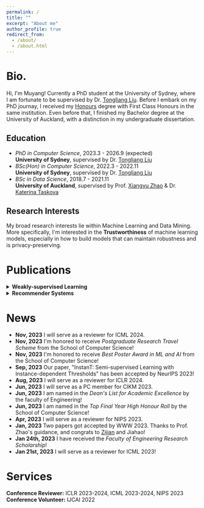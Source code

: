 ```yaml
---
permalink: /
title: ""
excerpt: "About me"
author_profile: true
redirect_from: 
  - /about/
  - /about.html
---
```


Bio.
======
Hi, I'm Muyang! Currently a PhD student at the University of Sydney, where I am fortunate to be supervised by Dr. [Tongliang Liu](https://tongliang-liu.github.io/). Before I embark on my PhD journay, I received my [Honours](https://en.wikipedia.org/wiki/Honours_degree) degree with First Class Honours in the same institution. Even before that, I finished my Bachelor degree at the University of Auckland, with a distinction in my undergraduate dissertation.

Education
---
* *PhD in Computer Science*, 2023.3 - 2026.9 (expected)\
  __University of Sydney__, supervised by Dr. [Tongliang Liu](https://tongliang-liu.github.io/)
  <br>
* *BSc(Hon) in Computer Science*, 2022.3 - 2022.11\
  __University of Sydney__, supervised by Dr. [Tongliang Liu](https://tongliang-liu.github.io/)
  <br>
* *BSc in Data Science*, 2018.7 - 2021.11\
  __University of Auckland__, supervised by Prof. [Xiangyu Zhao](https://zhaoxyai.github.io/) & Dr. [Katerina Taskova](https://profiles.auckland.ac.nz/katerina-taskova)

Research Interests
---
My broad research interests lie within Machine Learning and Data Mining. More specifically, I'm interested in the __Trustworthiness__ of machine learning models, especially in how to build models that can maintain robustness and is privacy-preserving.

Publications
=====
<details>
  <summary><b>Weakly-supervised Learning</b></summary>
     <ul>
      <li><a herf="https://openreview.net/pdf?id=GwXrGy_vc8m" style="text-decoration: none" class="button">InstanT: Semi-supervised Learning with Instance-dependent Thresholds</a></li>
      <b>M. Li,</b> R. Wu, H. Liu, J. Yu, X. Yang, B. Han, T. Liu <br> NeurIPS 2023
    </ul>
</details>

<details>
  <summary><b>Recommender Systems</b></summary>
     <ul>
      <li><a herf="https://openreview.net/pdf?id=GwXrGy_vc8m" style="text-decoration: none" class="button">MLP4Rec: A Pure MLP Architecture for Sequential Recommendations</a> <span style="color:blue"><b>[Long-oral]</b></span></li>
      <b>M. Li,</b> X. Zhao, C. Lyu, M. Zhao, R. Wu, R. Guo <br> IJCAI 2022
    </ul>
</details>

News
======
* __Nov, 2023__ I will serve as a reviewer for ICML 2024.
* __Nov, 2023__ I'm honored to receive *Postgraduate Research Travel Scheme* from the School of Computer Science!
* __Nov, 2023__ I'm honored to receive *Best Poster Award in ML and AI* from the School of Computer Science!
* __Sep, 2023__ Our paper, "InstanT: Semi-supervised Learning with Instance-dependent Thresholds" has been accepted by NeurIPS 2023!
* __Aug, 2023__ I will serve as a reviewer for ICLR 2024.
* __Jun, 2023__ I will serve as a PC member for CIKM 2023.
* __Jun, 2023__ I am named in the *Dean's List for Academic Excellence* by the faculty of Engineering!
* __Jun, 2023__ I am named in the *Top Final Year High Honour Roll* by the School of Computer Science!
* __Apr, 2023__ I will serve as a reviewer for NIPS 2023.
* __Jan, 2023__  Two papers got accepted by WWW 2023. Thanks to Prof. Zhao's guidance, and congrats to [Zijian](https://zhangzj2114.github.io/) and Jiahao!
* __Jan 24th, 2023__  I have received the *Faculty of Engineering Research Scholarship*!
* __Jan 21st, 2023__  I will serve as a reviewer for ICML 2023!

Services
======
__Conference Reviewer:__ ICLR 2023-2024, ICML 2023-2024, NIPS 2023 \
__Conference Volunteer:__ IJCAI 2022
